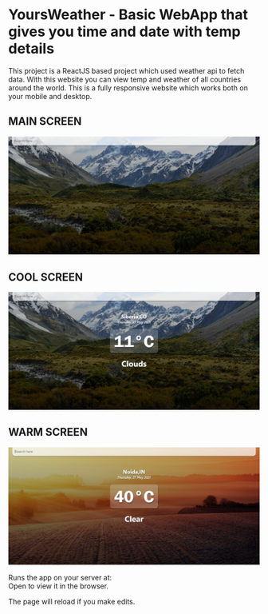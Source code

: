 # YoursWeather - Basic WebApp that gives you time and date with temp details

This project is a ReactJS based project which used weather api to fetch data. With this website you can view temp and weather of all countries around the world. This is a fully responsive website which works both on your mobile and desktop.


## MAIN SCREEN
![Main Screen](/images/main.PNG)



## COOL SCREEN 
![Cool Screen](/images/cold-screen.PNG)



## WARM SCREEN 
![Warm Screen](/images/warm-screen.PNG)


Runs the app on your server at: <br>
Open []() to view it in the browser.

The page will reload if you make edits. 
